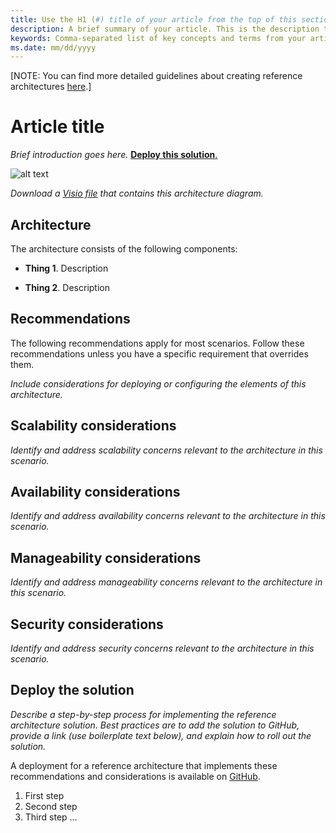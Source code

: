 ```yaml
---
title: Use the H1 (#) title of your article from the top of this section. Both titles should be identical. Maximum recommended length is 60 characters
description: A brief summary of your article. This is the description that appears in search engine results. Maximum recommended length is 150-160 characters
keywords: Comma-separated list of key concepts and terms from your article (optional).
ms.date: mm/dd/yyyy
---
```


[NOTE: You can find more detailed guidelines about creating reference architectures [here](../reference-architectures.md).]


# Article title

_Brief introduction goes here._ [**Deploy this solution**.](#deploy-the-solution)

![alt text](./media/folder_name/architecture-diagram.png)

_Download a [Visio file](https://arch-center.azureedge.net/cdn/architecture.vsdx) that contains this architecture diagram._

## Architecture

The architecture consists of the following components:

- **Thing 1**. Description

- **Thing 2**. Description

## Recommendations

The following recommendations apply for most scenarios. Follow these recommendations unless you have a specific requirement that overrides them.

_Include considerations for deploying or configuring the elements of this architecture._

## Scalability considerations

_Identify and address scalability concerns relevant to the architecture in this scenario._


## Availability considerations

_Identify and address availability concerns relevant to the architecture in this scenario._


## Manageability considerations

_Identify and address manageability concerns relevant to the architecture in this scenario._

## Security considerations

_Identify and address security concerns relevant to the architecture in this scenario._

## Deploy the solution

_Describe a step-by-step process for implementing the reference architecture solution. Best practices are to add the solution to GitHub, provide a link (use boilerplate text below), and explain how to roll out the solution._

A deployment for a reference architecture that implements these recommendations and considerations is available on [GitHub](http://www.github.com/path-to-repo).
1. First step
2. Second step
3. Third step ...

